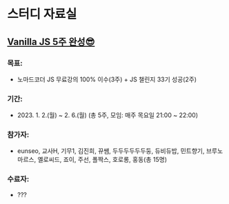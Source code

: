 # 스터디 자료실

## [Vanilla JS 5주 완성😎](<https://teacher-kiwi.github.io/study-together/(2023.01.)vanilla-js/>)

### 목표:

- 노마드코더 JS 무료강의 100% 이수(3주) + JS 챌린지 33기 성공(2주)

### 기간:

- 2023\. 1. 2.(월) ~ 2. 6.(월) (총 5주, 모임: 매주 목요일 21:00 ~ 22:00)

### 참가자:

- eunseo, 교사H, 기무1, 김진희, 뀨쌤, 두두두두두두둥, 듀비듀밥, 민트향기, 브루노마르스, 옐로씨드, 죠이, 주선, 폴짝스, 호로롱, 홍동(총 15명)

### 수료자:

- ???
